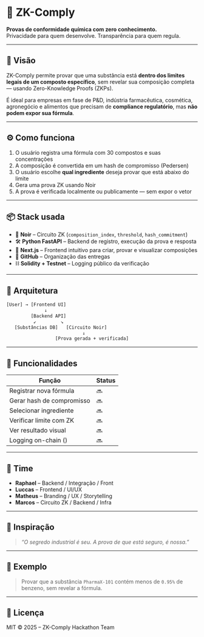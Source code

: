 # 🔬 ZK-Comply

**Provas de conformidade química com zero conhecimento.**  
Privacidade para quem desenvolve. Transparência para quem regula.

---

## 🚀 Visão

ZK-Comply permite provar que uma substância está **dentro dos limites legais de um composto específico**, sem revelar sua composição completa — usando Zero-Knowledge Proofs (ZKPs).

É ideal para empresas em fase de P&D, indústria farmacêutica, cosmética, agronegócio e alimentos que precisam de **compliance regulatório**, mas **não podem expor sua fórmula**.

---

## ⚙️ Como funciona

1. O usuário registra uma fórmula com 30 compostos e suas concentrações
2. A composição é convertida em um hash de compromisso (Pedersen)
3. O usuário escolhe **qual ingrediente** deseja provar que está abaixo do limite
4. Gera uma prova ZK usando Noir
5. A prova é verificada localmente ou publicamente — sem expor o vetor

---

## 📦 Stack usada

- 🧠 **Noir** – Circuito ZK (`composition_index`, `threshold`, `hash_commitment`)
- 🛠️ **Python FastAPI** – Backend de registro, execução da prova e resposta
- 🎨 **Next.js** – Frontend intuitivo para criar, provar e visualizar composições
- 🧾 **GitHub** – Organização das entregas
- ⛓️ **Solidity + Testnet** – Logging público da verificação

---

## 📐 Arquitetura

```txt
[User] → [Frontend UI]
              ↓
         [Backend API]
          ↙         ↘
   [Substâncias DB]   [Circuito Noir]
                            ↓
                  [Prova gerada + verificada]
```

---

## 🧩 Funcionalidades

| Função                      | Status |
|----------------------------|--------|
| Registrar nova fórmula     | 🔜     |
| Gerar hash de compromisso  | 🔜     |
| Selecionar ingrediente     | 🔜     |
| Verificar limite com ZK    | 🔜     |
| Ver resultado visual       | 🔜     |
| Logging on-chain ()        | 🔜     |


---

## 📌 Time

- **Raphael** – Backend / Integração / Front
- **Luccas** – Frontend / UI/UX
- **Matheus** – Branding / UX / Storytelling
- **Marcos** – Circuito ZK / Backend / Infra

---

## 🧠 Inspiração

> *“O segredo industrial é seu. A prova de que está seguro, é nossa.”*

---

## 🧪 Exemplo

> Provar que a substância `PharmaX-101` contém menos de `0.95%` de benzeno, sem revelar a fórmula.

---

## 📃 Licença

MIT © 2025 – ZK-Comply Hackathon Team
